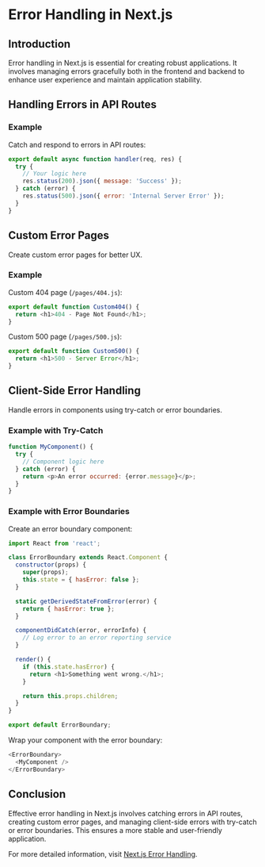 # Error Handling in Next.js

## Introduction

Error handling in Next.js is essential for creating robust applications. It involves managing errors gracefully both in the frontend and backend to enhance user experience and maintain application stability.

## Handling Errors in API Routes

### Example

Catch and respond to errors in API routes:

```javascript
export default async function handler(req, res) {
  try {
    // Your logic here
    res.status(200).json({ message: 'Success' });
  } catch (error) {
    res.status(500).json({ error: 'Internal Server Error' });
  }
}
```

## Custom Error Pages

Create custom error pages for better UX.

### Example

Custom 404 page (`/pages/404.js`):

```javascript
export default function Custom404() {
  return <h1>404 - Page Not Found</h1>;
}
```

Custom 500 page (`/pages/500.js`):

```javascript
export default function Custom500() {
  return <h1>500 - Server Error</h1>;
}
```

## Client-Side Error Handling

Handle errors in components using try-catch or error boundaries.

### Example with Try-Catch

```javascript
function MyComponent() {
  try {
    // Component logic here
  } catch (error) {
    return <p>An error occurred: {error.message}</p>;
  }
}
```

### Example with Error Boundaries

Create an error boundary component:

```javascript
import React from 'react';

class ErrorBoundary extends React.Component {
  constructor(props) {
    super(props);
    this.state = { hasError: false };
  }

  static getDerivedStateFromError(error) {
    return { hasError: true };
  }

  componentDidCatch(error, errorInfo) {
    // Log error to an error reporting service
  }

  render() {
    if (this.state.hasError) {
      return <h1>Something went wrong.</h1>;
    }

    return this.props.children;
  }
}

export default ErrorBoundary;
```

Wrap your component with the error boundary:

```javascript
<ErrorBoundary>
  <MyComponent />
</ErrorBoundary>
```

## Conclusion

Effective error handling in Next.js involves catching errors in API routes, creating custom error pages, and managing client-side errors with try-catch or error boundaries. This ensures a more stable and user-friendly application.

For more detailed information, visit [Next.js Error Handling](https://nextjs.org/learn/dashboard-app/error-handling).